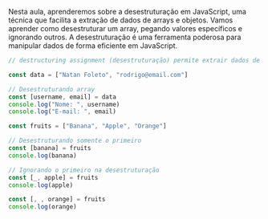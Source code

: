 Nesta aula, aprenderemos sobre a desestruturação em JavaScript, uma técnica que facilita a extração de dados de arrays e objetos. Vamos aprender como desestruturar um array, pegando valores específicos e ignorando outros. A desestruturação é uma ferramenta poderosa para manipular dados de forma eficiente em JavaScript.

```js
// destructuring assignment (desestruturação) permite extrair dados de arrays ou objetos em variáveis distintas

const data = ["Natan Foleto", "rodrigo@email.com"]

// Desestruturando array
const [username, email] = data
console.log("Nome: ", username)
console.log("E-mail: ", email)

const fruits = ["Banana", "Apple", "Orange"]

// Desestruturando somente o primeiro
const [banana] = fruits
console.log(banana)

// Ignorando o primeiro na desestruturação
const [_, apple] = fruits
console.log(apple)

const [, , orange] = fruits
console.log(orange)
```

